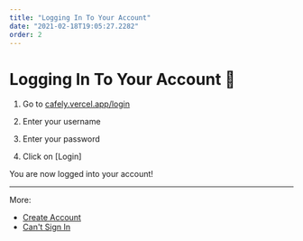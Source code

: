 ```yaml
---
title: "Logging In To Your Account"
date: "2021-02-18T19:05:27.2282"
order: 2
---
```


# Logging In To Your Account 🚩

1. Go to [cafely.vercel.app/login](https://cafely.vercel.app/login)

2. Enter your username

3. Enter your password

4. Click on [Login]

You are now logged into your account!

---

More:

- [Create Account](/manual/CreateAccount)
- [Can't Sign In](/manual/CantSignIn)
